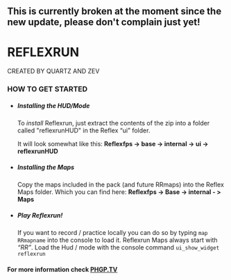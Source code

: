 ## This is currently broken at the moment since the new update, please don't complain just yet!

# REFLEXRUN
CREATED BY QUARTZ AND ZEV

### HOW TO GET STARTED

* ##### Installing the HUD/Mode

  To *install* Reflexrun, just extract the contents of the zip into a folder called "reflexrunHUD" in the Reflex “ui” folder.
  
  It will look somewhat like this: **Reflexfps -> base -> internal -> ui -> reflexrunHUD**

* ##### Installing the Maps

  Copy the maps included in the pack (and future RRmaps) into the Reflex Maps folder.
  Which you can find here: **Reflexfps -> Base -> internal - > Maps**

* ##### Play Reflexrun!

  If you want to record / practice locally you can do so by typing `map RRmapname`
into the console to load it.
Reflexrun Maps always start with *“RR”*.
Load the Hud / mode with the console command
`ui_show_widget reflexrun`

#### For more information check [PHGP.TV](www.phgp.tv)
